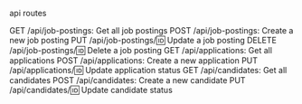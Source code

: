 api routes

GET /api/job-postings: Get all job postings
POST /api/job-postings: Create a new job posting
PUT /api/job-postings/:id: Update a job posting
DELETE /api/job-postings/:id: Delete a job posting
GET /api/applications: Get all applications
POST /api/applications: Create a new application
PUT /api/applications/:id: Update application status
GET /api/candidates: Get all candidates
POST /api/candidates: Create a new candidate
PUT /api/candidates/:id: Update candidate status